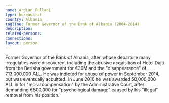 ```yaml
---
name: Ardian Fullani
type: bureaucrat
country: Albania
tagline: Former Governor of the Bank of Albania (2004-2014)
description:
related-persons:
connections:
layout: person
---
```

Former Governor of the Bank of Albania, after whose departure many irregulaties were discovered, including the abusive acquisition of Hotel Dajti from the Berisha government for €30M and the "disappearance" of 713,000,000 ALL. He was indicted for abuse of power in September 2014, but was eventually acquitted. In June 2016 he was awarded 50,000,000 ALL in for "moral compensation" by the Administrative Court, after demanding €500,000 for "psychological damage" caused by his "illegal" removal from his position.

